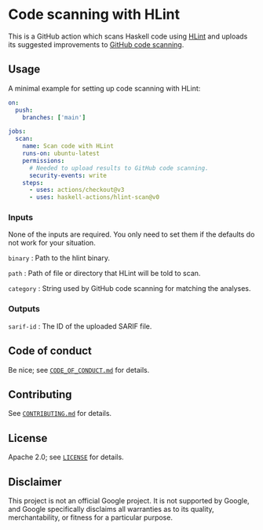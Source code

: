 # Code scanning with HLint

This is a GitHub action which scans Haskell code using [HLint]
and uploads its suggested improvements to [GitHub code scanning].

## Usage

A minimal example for setting up code scanning with HLint:

```yaml
on:
  push:
    branches: ['main']

jobs:
  scan:
    name: Scan code with HLint
    runs-on: ubuntu-latest
    permissions:
      # Needed to upload results to GitHub code scanning.
      security-events: write
    steps:
      - uses: actions/checkout@v3
      - uses: haskell-actions/hlint-scan@v0
```

### Inputs

None of the inputs are required.
You only need to set them if the defaults do not work for your situation.

`binary`
:   Path to the hlint binary.

`path`
:   Path of file or directory that HLint will be told to scan.

`category`
:   String used by GitHub code scanning for matching the analyses.

### Outputs

`sarif-id`
:   The ID of the uploaded SARIF file.

## Code of conduct

Be nice; see [`CODE_OF_CONDUCT.md`](docs/CODE_OF_CONDUCT.md) for details.

## Contributing

See [`CONTRIBUTING.md`](docs/CONTRIBUTING.md) for details.

## License

Apache 2.0; see [`LICENSE`](LICENSE) for details.

## Disclaimer

This project is not an official Google project. It is not supported by Google,
and Google specifically disclaims all warranties as to its quality,
merchantability, or fitness for a particular purpose.


[GitHub code scanning]: https://docs.github.com/en/code-security/code-scanning/automatically-scanning-your-code-for-vulnerabilities-and-errors/about-code-scanning

[HLint]: https://github.com/ndmitchell/hlint

[haskell/actions/hlint-setup]: https://github.com/haskell/actions/tree/main/hlint-setup

[haskell/actions/hlint-run]: https://github.com/haskell/actions/tree/main/hlint-run
